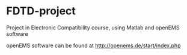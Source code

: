 FDTD-project
============

Project in Electronic Compatibility course, using Matlab and openEMS software

openEMS software can be found at http://openems.de/start/index.php
